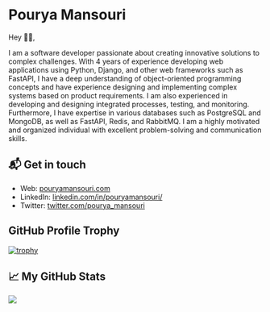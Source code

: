 # Pourya Mansouri

Hey 👋🏻,

I am a software developer passionate about creating innovative solutions to complex challenges. With 4 years of experience developing web applications using Python, Django, and other web frameworks such as FastAPI, I have a deep understanding of object-oriented programming concepts and have experience designing and implementing complex systems based on product requirements.
I am also experienced in developing and designing integrated processes, testing, and monitoring.
Furthermore, I have expertise in various databases such as PostgreSQL and MongoDB, as well as FastAPI, Redis, and RabbitMQ. I am a highly motivated and organized individual with excellent problem-solving and communication skills.

## 📬 Get in touch

- Web: [pouryamansouri.com][1]
- LinkedIn: [linkedin.com/in/pouryamansouri/][2]
- Twitter: [twitter.com/pourya_mansouri][3]

## GitHub Profile Trophy


[![trophy](https://github-profile-trophy.vercel.app/?username=PouryaMansouri&theme=onedark)](https://github.com/ryo-ma/github-profile-trophy)
## &#x1f4c8; My GitHub Stats




<a href="https://github.com/in/pouryamansouri">
  <img align="center" src="https://github-readme-stats.vercel.app/api/top-langs/?username=pouryamansouri&title_color=ffffff&text_color=c9cacc&icon_color=2bbc8a&bg_color=1d1f21" />
</a>


[1]: https://www.pouryamansouri.com/
[2]: https://www.linkedin.com/in/pouryamansouri/
[3]: https://twitter.com/intent/follow?screen_name=pourya_mansouri
[8]: https://www.buymeacoffee.com/pouryamansouri

